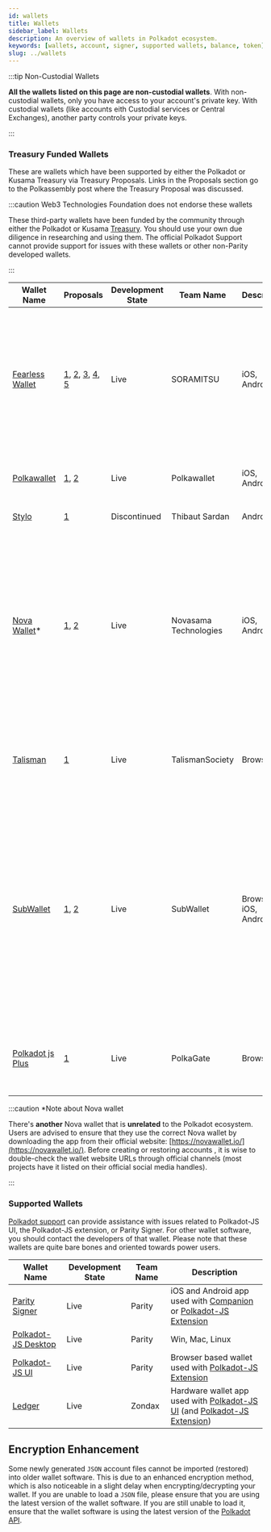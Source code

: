```yaml
---
id: wallets
title: Wallets
sidebar_label: Wallets
description: An overview of wallets in Polkadot ecosystem.
keywords: [wallets, account, signer, supported wallets, balance, token]
slug: ../wallets
---
```


:::tip Non-Custodial Wallets

**All the wallets listed on this page are non-custodial wallets**. With non-custodial wallets, only
you have access to your account's private key. With custodial wallets (like accounts eith Custodial
services or Central Exchanges), another party controls your private keys.

:::

### Treasury Funded Wallets

These are wallets which have been supported by either the Polkadot or Kusama Treasury via Treasury
Proposals. Links in the Proposals section go to the Polkassembly post where the Treasury Proposal
was discussed.

:::caution Web3 Technologies Foundation does not endorse these wallets

These third-party wallets have been funded by the community through either the Polkadot or Kusama
[Treasury](learn-treasury). You should use your own due diligence in researching and using them. The
official Polkadot Support cannot provide support for issues with these wallets or other non-Parity
developed wallets.

:::

| Wallet Name                                   | Proposals                                                                                                                                                                                                                                             | Development State | Team Name             | Description           | Features                                                                                                                                                                                                                                                      |
| --------------------------------------------- | ----------------------------------------------------------------------------------------------------------------------------------------------------------------------------------------------------------------------------------------------------- | ----------------- | --------------------- | --------------------- | ------------------------------------------------------------------------------------------------------------------------------------------------------------------------------------------------------------------------------------------------------------- |
| [Fearless Wallet](https://fearlesswallet.io/) | [1](https://kusama.polkassembly.io/treasury/23), [2](https://kusama.polkassembly.io/treasury/34), [3](https://kusama.polkassembly.io/treasury/74), [4](https://kusama.polkassembly.io/treasury/102), [5](https://kusama.polkassembly.io/treasury/178) | Live              | SORAMITSU             | iOS, Android          | Staking, Crowdloans, Parachain Accounts, Nomination pools native staking, dApp signer (experimental), Scam addresses warning, Network issues warning                                                                                                          |
| [Polkawallet](https://polkawallet.io/)        | [1](https://kusama.polkassembly.io/treasury/32), [2](https://kusama.polkassembly.io/treasury/41)                                                                                                                                                      | Live              | Polkawallet           | iOS, Android          | Staking, Crowdloans, parachain accounts, Governance                                                                                                                                                                                                           |
| [Stylo](https://stylo-app.github.io/website/) | [1](https://polkadot.polkassembly.io/treasury/39)                                                                                                                                                                                                     | Discontinued      | Thibaut Sardan        | Android               | Air-gapped offline wallet                                                                                                                                                                                                                                     |
| [Nova Wallet](https://novawallet.io/)\*       | [1](https://kusama.polkassembly.io/treasury/122), [2](https://kusama.polkassembly.io/treasury/158)                                                                                                                                                    | Live              | Novasama Technologies | iOS, Android          | Staking, Nomination Pools, OpenGov, Governance v1, XCM Transfers, Parity Signer & Ledger Support, DApp Support with Polkadot JS and Metamask/EVM Integration, Crowdloans, Parachain Accounts, NFT Management                                                  |
| [Talisman](https://talisman.xyz/)             | [1](https://polkadot.polkassembly.io/treasury/148)                                                                                                                                                                                                    | Live              | TalismanSociety       | Browser               | Staking, Nomination Pools, Crowdloans, parachain accounts, Ledger support                                                                                                                                                                                     |
| [SubWallet](https://subwallet.app/)           | [1](https://polkadot.polkassembly.io/treasury/138), [2](https://polkadot.polkassembly.io/treasury/162)                                                                                                                                                | Live              | SubWallet             | Browser, iOS, Android | Staking, Nomination Pools, Crowdloans, Parachain Accounts, XCM Transfer, NFT Management, Parity Signer & Ledger Support, Light Clients Support, QR-code Account Import, Token Import, EVM DApp Support, MetaMask Compatibility, Custom Endpoint, Fiat On-ramp |
| [Polkadot js Plus](https://polkagate.xyz/)    | [1](https://kusama.polkassembly.io/treasury/205)                                                                                                                                                                                                      | Live              | PolkaGate             | Browser               | Staking, Nomination Pools, Proxy accounts, Crowdloans, Governance, Social recovery                                                                                                                                                                            |

:::caution \*Note about Nova wallet

There's **another** Nova wallet that is **unrelated** to the Polkadot ecosystem. Users are advised
to ensure that they use the correct Nova wallet by downloading the app from their official website:
[https://novawallet.io/](https://novawallet.io/). Before creating or restoring accounts , it is wise
to double-check the wallet website URLs through official channels (most projects have it listed on
their official social media handles).

:::

### Supported Wallets

[Polkadot support](https://support.polkadot.network/) can provide assistance with issues related to
Polkadot-JS UI, the Polkadot-JS extension, or Parity Signer. For other wallet software, you should
contact the developers of that wallet. Please note that these wallets are quite bare bones and
oriented towards power users.

| Wallet Name                                                         | Development State | Team Name | Description                                                                                                                                                     |
| ------------------------------------------------------------------- | ----------------- | --------- | --------------------------------------------------------------------------------------------------------------------------------------------------------------- |
| [Parity Signer](https://www.parity.io/signer/)                      | Live              | Parity    | iOS and Android app used with [Companion](https://parity.link/signer-companion) or [Polkadot-JS Extension](https://github.com/polkadot-js/extension)            |
| [Polkadot-JS Desktop](https://github.com/polkadot-js/apps/releases) | Live              | Parity    | Win, Mac, Linux                                                                                                                                                 |
| [Polkadot-JS UI](https://polkadot.js.org/apps/#/accounts)           | Live              | Parity    | Browser based wallet used with [Polkadot-JS Extension](https://github.com/polkadot-js/extension)                                                                |
| [Ledger](https://github.com/Zondax/ledger-polkadot)                 | Live              | Zondax    | Hardware wallet app used with [Polkadot-JS UI](https://polkadot.js.org/apps/#/accounts) (and [Polkadot-JS Extension](https://github.com/polkadot-js/extension)) |

## Encryption Enhancement

Some newly generated `JSON` account files cannot be imported (restored) into older wallet software.
This is due to an enhanced encryption method, which is also noticeable in a slight delay when
encrypting/decrypting your wallet. If you are unable to load a `JSON` file, please ensure that you
are using the latest version of the wallet software. If you are still unable to load it, ensure that
the wallet software is using the latest version of the [Polkadot API](https://polkadot.js.org/api/).
